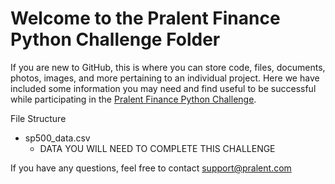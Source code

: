 # Welcome to the Pralent Finance Python Challenge Folder

If you are new to GitHub, this is where you can store code, files, documents, photos, images, and more pertaining to an individual project. Here we have included some information you may need and find useful to be successful while participating in the [Pralent Finance Python Challenge](https://www.pralent.com/challenges/pralent-finance-python-challenge).

File Structure

- sp500_data.csv
  - DATA YOU WILL NEED TO COMPLETE THIS CHALLENGE

If you have any questions, feel free to contact support@pralent.com
